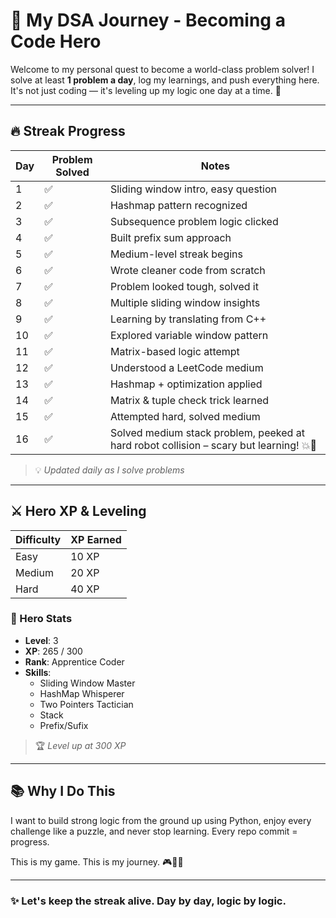# 🧠 My DSA Journey - Becoming a Code Hero

Welcome to my personal quest to become a world-class problem solver! I solve at least **1 problem a day**, log my learnings, and push everything here. It's not just coding — it's leveling up my logic one day at a time. 💪

---

## 🔥 Streak Progress

| Day | Problem Solved | Notes |
|-----|----------------|-------|
| 1   | ✅             | Sliding window intro, easy question |
| 2   | ✅             | Hashmap pattern recognized |
| 3   | ✅             | Subsequence problem logic clicked |
| 4   | ✅             | Built prefix sum approach |
| 5   | ✅             | Medium-level streak begins |
| 6   | ✅             | Wrote cleaner code from scratch |
| 7   | ✅             | Problem looked tough, solved it |
| 8   | ✅             | Multiple sliding window insights |
| 9   | ✅             | Learning by translating from C++ |
| 10  | ✅             | Explored variable window pattern |
| 11  | ✅             | Matrix-based logic attempt |
| 12  | ✅             | Understood a LeetCode medium |
| 13  | ✅             | Hashmap + optimization applied |
| 14  | ✅             | Matrix & tuple check trick learned |
| 15  | ✅             | Attempted hard, solved medium |
| 16  | ✅             | Solved medium stack problem, peeked at hard robot collision – scary but learning! 💥🤖 |

> 💡 *Updated daily as I solve problems*

---

## ⚔️ Hero XP & Leveling

| Difficulty | XP Earned |
|------------|-----------|
| Easy       | 10 XP     |
| Medium     | 20 XP     |
| Hard       | 40 XP     |

### 🧙 Hero Stats

- **Level**: 3
- **XP**: 265 / 300
- **Rank**: Apprentice Coder
- **Skills**:
  - Sliding Window Master
  - HashMap Whisperer
  - Two Pointers Tactician
  - Stack 
  - Prefix/Sufix

> 🏆 *Level up at 300 XP*

---

## 📚 Why I Do This

I want to build strong logic from the ground up using Python, enjoy every challenge like a puzzle, and never stop learning. Every repo commit = progress.

This is my game. This is my journey. 🎮👨‍💻

---

### ✨ Let's keep the streak alive. Day by day, logic by logic.